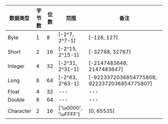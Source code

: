 | 数据类型 | 字节数 | 位数 | 范围 | 备注 |
| --- | --- | --- | --- | --- |
| Byte | 1 | 8 | [-2^7, 2^7-1] | [-128, 127] |
| Short | 2 | 16 | [-2^15, 2^15-1] | [-32768, 32767] |
| Integer | 4 | 32 | [-2^31, 2^31-1] | [-2147483648, 2147483647] |
| Long | 8 | 64 | [-2^63, 2^63-1] | [-9223372036854775808, 9223372036854775807] |
| Float | 4 | 32 | --- | --- |
| Double | 8 | 64 | --- | --- |
| Character | 2 | 16 | ['\u0000', '\uFFFF'] | [0, 65535] |
